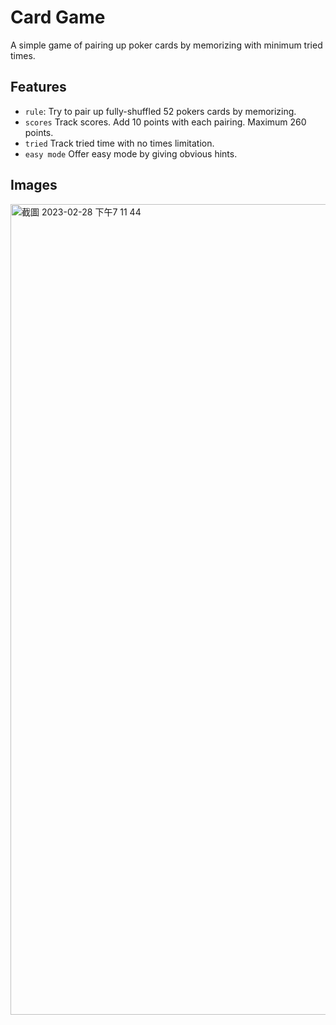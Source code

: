 # Card Game
A simple game of pairing up poker cards by memorizing with minimum tried times.

## Features
- `rule`: Try to pair up fully-shuffled 52 pokers cards by memorizing.
- `scores` Track scores. Add 10 points with each pairing. Maximum 260 points.
- `tried` Track tried time with no times limitation.
- `easy mode` Offer easy mode by giving obvious hints.

## Images

<img width="1297" alt="截圖 2023-02-28 下午7 11 44" src="https://user-images.githubusercontent.com/46416527/221840400-41e9b625-92af-417f-97c8-41d9461e7ae1.png">
